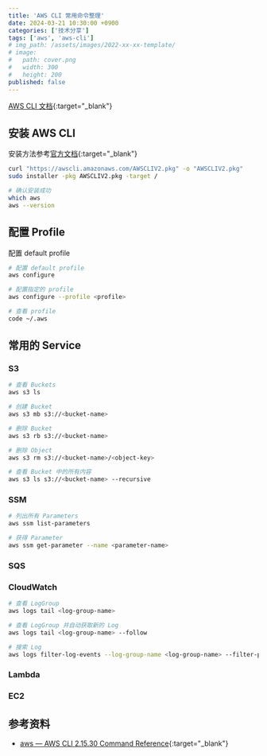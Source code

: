 ```yaml
---
title: 'AWS CLI 常用命令整理'
date: 2024-03-21 10:30:00 +0900
categories: ['技术分享']
tags: ['aws', 'aws-cli']
# img_path: /assets/images/2022-xx-xx-template/
# image:
#   path: cover.png
#   width: 300
#   height: 200
published: false
---
```


[AWS CLI 文档](https://awscli.amazonaws.com/v2/documentation/api/latest/reference/index.html){:target="_blank"}

## 安装 AWS CLI

安装方法参考[官方文档](https://docs.aws.amazon.com/zh_cn/cli/latest/userguide/getting-started-install.html){:target="_blank"}

```sh
curl "https://awscli.amazonaws.com/AWSCLIV2.pkg" -o "AWSCLIV2.pkg"
sudo installer -pkg AWSCLIV2.pkg -target /

# 确认安装成功
which aws
aws --version
```


## 配置 Profile

配置 default profile

```sh
# 配置 default profile
aws configure

# 配置指定的 profile
aws configure --profile <profile>

# 查看 profile
code ~/.aws
```

## 常用的 Service

### S3

```sh
# 查看 Buckets
aws s3 ls

# 创建 Bucket
aws s3 mb s3://<bucket-name>

# 删除 Bucket
aws s3 rb s3://<bucket-name>

# 删除 Object
aws s3 rm s3://<bucket-name>/<object-key>

# 查看 Bucket 中的所有内容
aws s3 ls s3://<bucket-name> --recursive
```

### SSM

```sh
# 列出所有 Parameters
aws ssm list-parameters

# 获得 Parameter
aws ssm get-parameter --name <parameter-name>
```

### SQS

### CloudWatch

```sh
# 查看 LogGroup
aws logs tail <log-group-name>

# 查看 LogGroup 并自动获取新的 Log
aws logs tail <log-group-name> --follow

# 搜索 Log
aws logs filter-log-events --log-group-name <log-group-name> --filter-pattern <filter-pattern>
```

### Lambda

### EC2


## 参考资料

- [aws — AWS CLI 2.15.30 Command Reference](https://awscli.amazonaws.com/v2/documentation/api/latest/reference/index.html){:target="_blank"}

